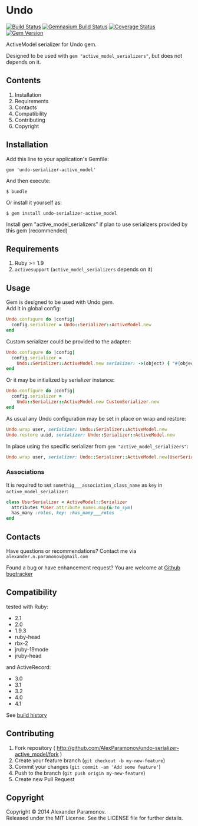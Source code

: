 Undo
==========
[![Build Status](https://travis-ci.org/AlexParamonov/undo-serializer-active_model.png?branch=master)](https://travis-ci.org/AlexParamonov/undo-serializer-active_model)
[![Gemnasium Build Status](https://gemnasium.com/AlexParamonov/undo-serializer-active_model.png)](http://gemnasium.com/AlexParamonov/undo-serializer-active_model)
[![Coverage Status](https://coveralls.io/repos/AlexParamonov/undo-serializer-active_model/badge.png?branch=master)](https://coveralls.io/r/AlexParamonov/undo-serializer-active_model?branch=master)
[![Gem Version](https://badge.fury.io/rb/undo-serializer-active_model.png)](http://badge.fury.io/rb/undo-serializer-active_model)

ActiveModel serializer for Undo gem.

Designed to be used with `gem "active_model_serializers"`, but does not depends on it.

Contents
---------
1. Installation
1. Requirements
1. Contacts
1. Compatibility
1. Contributing
1. Copyright

Installation
------------

Add this line to your application's Gemfile:

    gem 'undo-serializer-active_model'

And then execute:

    $ bundle

Or install it yourself as:

    $ gem install undo-serializer-active_model
    
Install gem "active_model_serializers" if plan to use serializers provided by this gem (recommended)  

Requirements
------------
1. Ruby >= 1.9
1. `activesupport` (`active_model_serializers` depends on it)

Usage
------------

Gem is designed to be used with Undo gem.  
Add it in global config:

``` ruby
Undo.configure do |config|
  config.serializer = Undo::Serializer::ActiveModel.new
end
```

Custom serializer could be provided to the adapter:
``` ruby
Undo.configure do |config|
  config.serializer = 
    Undo::Serializer::ActiveModel.new serializer: ->(object) { "#{object.class.name}UndoSerializer".constantize.new(object) }
end
```

Or it may be initialized by serializer instance:
``` ruby
Undo.configure do |config|
  config.serializer = 
    Undo::Serializer::ActiveModel.new CustomSerializer.new
end
```

As usual any Undo configuration may be set in place on wrap and restore:
``` ruby
Undo.wrap user, serializer: Undo::Serializer::ActiveModel.new
Undo.restore uuid, serializer: Undo::Serializer::ActiveModel.new
```

In place using the specific serializer from `gem "active_model_serializers"`:
``` ruby
Undo.wrap user, serializer: Undo::Serializer::ActiveModel.new(UserSerializer.new(user))
```

### Associations

It is required to set `somethig___association_class_name` as `key` in `active_model_serializer`:
``` ruby
class UserSerializer < ActiveModel::Serializer
  attributes *User.attribute_names.map(&:to_sym)
  has_many :roles, key: :has_many___roles
end
```


Contacts
-------------
Have questions or recommendations? Contact me via `alexander.n.paramonov@gmail.com`

Found a bug or have enhancement request? You are welcome at [Github bugtracker](https://github.com/AlexParamonov/undo-serializer-active_model/issues)


Compatibility
-------------
tested with Ruby:

* 2.1
* 2.0
* 1.9.3
* ruby-head
* rbx-2
* jruby-19mode
* jruby-head

and ActiveRecord:

* 3.0
* 3.1
* 3.2
* 4.0
* 4.1

See [build history](http://travis-ci.org/#!/AlexParamonov/undo-serializer-active_model/builds)


## Contributing

1. Fork repository ( http://github.com/AlexParamonov/undo-serializer-active_model/fork )
2. Create your feature branch (`git checkout -b my-new-feature`)
3. Commit your changes (`git commit -am 'Add some feature'`)
4. Push to the branch (`git push origin my-new-feature`)
5. Create new Pull Request

Copyright
---------
Copyright © 2014 Alexander Paramonov.  
Released under the MIT License. See the LICENSE file for further details.
